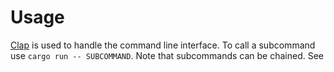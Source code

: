 
# Usage

[Clap](https://github.com/clap-rs/clap) is used to handle the command line interface. To call a subcommand use 
`cargo run -- SUBCOMMAND`. Note that subcommands can be chained. See 

